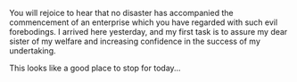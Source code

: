 You will rejoice to hear that no disaster has accompanied the commencement of
an enterprise which you have regarded with such evil forebodings.
I arrived here yesterday, and my first task is to assure my dear sister of
my welfare and increasing confidence in the success of my undertaking.

This looks like a good place to stop for today...
